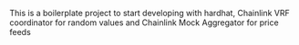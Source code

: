 This is a boilerplate project to start developing with hardhat, Chainlink VRF coordinator for random values and Chainlink Mock Aggregator for price feeds